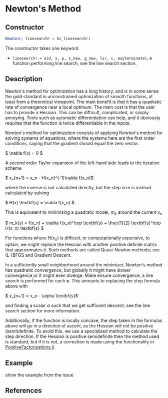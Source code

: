 # Newton's Method
## Constructor
```julia
Newton(; linesearch! = hz_linesearch!)
```

The constructor takes one keyword

* `linesearch! = a(d, x, p, x_new, g_new, lsr, c, mayterminate)`, a function performing line search, see the line search section.

## Description
Newton's method for optimization has a long history, and is in some sense the
gold standard in unconstrained optimization of smooth functions, at least from a theoretical viewpoint.
The main benefit is that it has a quadratic rate of convergence near a local optimum. The main
cost is that the user has to provide a Hessian. This can be difficult, complicated, or simply annoying.
Tools such as automatic differentiation can help, and it obviously requires that the function is
twice differentiable in the inputs.

Newton's method for optimization consists of applying Newton's method for solving
systems of equations, where the systems here are the first order conditions, saying
that the gradient should equal the zero vector.

$ \nabla f(x) = 0 $

A second order Taylor expansion of the left-hand side leads to the iterative scheme

$ x_{n+1} = x_n - H(x_n)^{-1}\nabla f(x_n)$

where the inverse is not calculated directly, but the step size is instead calculated by solving

$ H(x) \textbf{s} = \nabla f(x_n) $.

This is equivalent to minimizing a quadratic model, $m_k$ around the current $x_n$

$ m_k(s) = f(x_n) + \nabla f(x_n)^\top \textbf{s} + \frac{1}{2} \textbf{s}^\top H(x_n) \textbf{s} $

For functions where $H(x_n)$ is difficult, or computationally expensive, to optain, we might
replace the Hessian with another positive definite matrix that approximates it.
Such methods are called Quasi-Newton methods; see (L-)BFGS and Gradient Descent.

In a sufficiently small neighborhood around the minimizer, Newton's method has
quadratic convergence, but globally it might have slower convergence,or it might
even diverge. Make ensure convergence, a line search is performed for each $\textbf{s}$.
This amounts to replacing the step formula above with

$ x_{n+1} = x_n - \alpha \textbf{s}$

and finding a scalar $\alpha$ such that we get sufficient descent; see the line search section for more information.

Additionally, if the function is locally
concave, the step taken in the formulas above will go in a direction of ascent,
 as the Hessian will not be positive (semi)definite.
To avoid this, we use a specialized method to calculate the step direction. If
the Hessian is positive semidefinite then the method used is standard, but if
it is not, a correction is made using the functionality in [PositiveFactorizations.jl](https://github.com/timholy/PositiveFactorizations.jl).

## Example
show the example from the issue

## References
